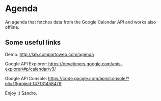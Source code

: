 Agenda
======

An agenda that fetches data from the Google
Calendar API and works also offline. 

Some useful links
-----------------

Demo: http://lab.compartoweb.com/agenda

Google API Explorer: https://developers.google.com/apis-explorer/#p/calendar/v3/

Google API Console: https://code.google.com/apis/console/?pli=1#project:147131458479


Enjoy :)
Sandro.